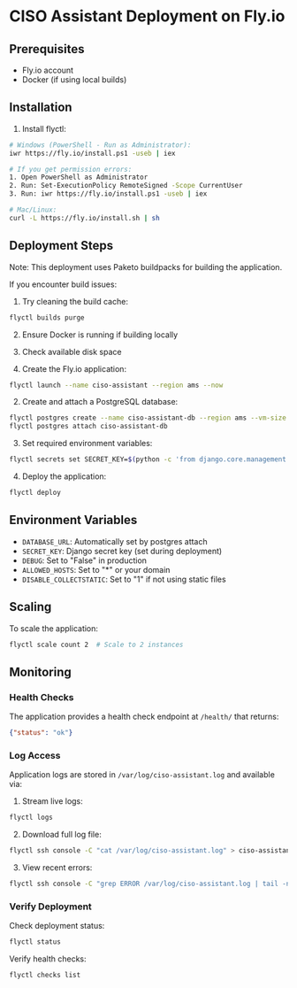 # CISO Assistant Deployment on Fly.io

## Prerequisites
- Fly.io account
- Docker (if using local builds)

## Installation
1. Install flyctl:
```bash
# Windows (PowerShell - Run as Administrator):
iwr https://fly.io/install.ps1 -useb | iex

# If you get permission errors:
1. Open PowerShell as Administrator
2. Run: Set-ExecutionPolicy RemoteSigned -Scope CurrentUser
3. Run: iwr https://fly.io/install.ps1 -useb | iex

# Mac/Linux:
curl -L https://fly.io/install.sh | sh
```

## Deployment Steps

Note: This deployment uses Paketo buildpacks for building the application.

If you encounter build issues:
1. Try cleaning the build cache:
```bash
flyctl builds purge
```
2. Ensure Docker is running if building locally
3. Check available disk space

1. Create the Fly.io application:
```bash
flyctl launch --name ciso-assistant --region ams --now
```

2. Create and attach a PostgreSQL database:
```bash
flyctl postgres create --name ciso-assistant-db --region ams --vm-size shared-cpu-1x --initial-cluster-size 1
flyctl postgres attach ciso-assistant-db
```

3. Set required environment variables:
```bash
flyctl secrets set SECRET_KEY=$(python -c 'from django.core.management.utils import get_random_secret_key; print(get_random_secret_key())')
```

4. Deploy the application:
```bash
flyctl deploy
```

## Environment Variables
- `DATABASE_URL`: Automatically set by postgres attach
- `SECRET_KEY`: Django secret key (set during deployment)
- `DEBUG`: Set to "False" in production
- `ALLOWED_HOSTS`: Set to "*" or your domain
- `DISABLE_COLLECTSTATIC`: Set to "1" if not using static files

## Scaling
To scale the application:
```bash
flyctl scale count 2  # Scale to 2 instances
```

## Monitoring

### Health Checks
The application provides a health check endpoint at `/health/` that returns:
```json
{"status": "ok"}
```

### Log Access
Application logs are stored in `/var/log/ciso-assistant.log` and available via:

1. Stream live logs:
```bash
flyctl logs
```

2. Download full log file:
```bash
flyctl ssh console -C "cat /var/log/ciso-assistant.log" > ciso-assistant.log
```

3. View recent errors:
```bash
flyctl ssh console -C "grep ERROR /var/log/ciso-assistant.log | tail -n 50"
```

### Verify Deployment
Check deployment status:
```bash
flyctl status
```

Verify health checks:
```bash
flyctl checks list